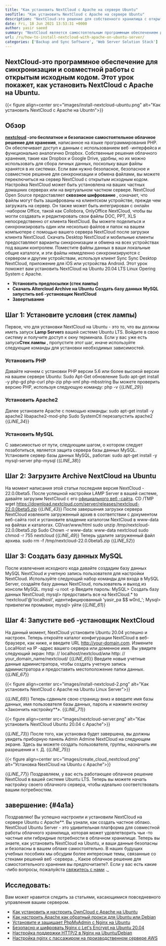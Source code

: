 ```yaml
---
title: "Как установить NextCloud с Apache на сервере Ubuntu" 
seoTitle: "Как установить NextCloud с Apache на сервере Ubuntu" 
description: "NextCloud-это решение для собственного хранилища с открытым исходным кодом, написанное в PHP. Эта статья покажет, как установить NextCloud с Apache на Ubuntu." 
date: Fri, 18 Jun 2021 13:53:31 +0000
author: yasir saeed
summary: "NextCloud является самостоятельным программным обеспечением для синхронизации и совместной работы с открытым исходным кодом. Этот урок покажет, как установить NextCloud с Apache на Ubuntu." 
url: /ru/how-to-install-nextcloud-with-apache-on-ubuntu-server/
categories: ['Backup and Sync Software', 'Web Server Solution Stack']
---
```


## NextCloud-это программное обеспечение для синхронизации и совместной работы с открытым исходным кодом. Этот урок покажет, как установить NextCloud с Apache на Ubuntu.

{{< figure align=center src="images/install-nextcloud-ubuntu.png" alt="Как установить NextCloud с Apache на Ubuntn">}}


## **Обзор** 
**[nextcloud][1] **-это бесплатное и безопасное** самостоятельное облачное решение для хранения**, написанное на языке программирования PHP. Он обеспечивает доступ к данным с использованием веб -интерфейса и функционально аналогично Dropbox. Собственные решения облачного хранения, такие как Dropbox и Google Drive, удобны, но их можно использовать для сбора личных данных, поскольку ваши файлы хранятся в их системах. Если вам нужно безопасное, безопасное и совместное решение для синхронизации и обмена файлами, вы можете переключиться на сервер NextCloud с открытым исходным кодом. Настройка NextCloud может быть установлена ​​на ваших частных домашних серверах или на виртуальном частном сервере.
NextCloud Open Source предоставляет **сквозное шифрование** , означает, что файлы могут быть зашифрованы на клиентском устройстве, прежде чем загружать на сервер. Он также может быть интегрирован с онлайн -набором Office, такой как Collobora, OnlyOffice NextCloud, чтобы вы могли создавать и редактировать свои файлы DOC, PPT, XLS непосредственно от клиента NextCloud. Вы можете поделиться и синхронизировать один или несколько файлов и папок на вашем компьютере с помощью вашего сервера NextCloud после загрузки клиента NextCloud. Скачать Desktop NextCloud и мобильные клиенты предоставляют варианты синхронизации и обмена на всех устройствах под вашим контролем. Поместите файлы данных в ваши локальные общие каталоги, и эти файлы немедленно синхронизируются с сервером и другим устройствам, используя клиент Sync Sync Desktop NextCloud, приложение для iOS или устройства Android.
Этот урок поможет вам установить NextCloud на Ubuntu 20.04 LTS Linux Opering System с Apache.
* **Установить предпосылки (стек лампы)** 
* **Скачать Altercloud Archive на Ubuntu** 
**Создать базу данных MySQL** 
**запустить веб -установщик NextCloud** 
* **Завертывание** 

## Шаг 1: Установите условия (стек лампы)
Первое, что для установки NextCloud на Ubuntu - это то, что вы должны иметь запуск **Lamp Server**в вашей системе Ubuntu LTS. Войдите в свою систему и получите доступ к окну терминала. Если у вас уже есть запуск**Стек лампы** , пропустите этот шаг, иначе используйте следующие команды для установки необходимых зависимостей.

### Установить PHP
Давайте начнем с установки PHP версии 5.6 или более высокой версии на вашем сервере Ubuntu:
Sudo Apt-Get обновление
Sudo apt-get install -y php-gd php-curl php-zip php-xml php-mbsstring
Вы можете проверить версию PHP, используя следующую команду:
php -v
{{_LINE_29_}}

### Установить Apache2
Далее установите Apache с помощью команды:
sudo apt-get install -y apache2 libapache2-mod-php
Sudo SystemCtl перезапустить apache2
{{_LINE_34_}}

### Установить MySQL
С зависимостью от пути, следующим шагом, о котором следует позаботиться, является защита сервера базы данных MySQL. Установите сервер базы данных MySQL, работая:
sudo apt-get install -y mysql-server php-mysql
{{_LINE_38_}}

## Шаг 2: Загрузите Archive NextCloud на Ubuntu
На момент написания этой статьи последняя версия NextCloud - 22.0.0beta5. После успешной настройки LAMP Server в вашей системе, давайте загрузим NextCloud с его [официального веб -сайта][2].
CD /TMP
wget https://download.nextcloud.com/server/releases/nextcloud-22.0.0beta5.zip
{{_LINE_43_}}
После завершения загрузки сервера NextCloud извлеките загруженный архив в соответствии с документом веб-сайта root и установите владение каталогом NextCloud в www-data на файлах и каталогах.
CD/var/www/html
sudo unzip /tmp/nextcloud-22.0.0beta5.zip
Sudo Chown -r www-data: www-data nextcloud
sudo chmod -r 755 nextcloud
{{_LINE_49_}}
Теперь удалите загруженный файл архива.
sudo rm -f /tmp/nextcloud-22.0.0beta5.zip
{{_LINE_52_}}

## Шаг 3: Создать базу данных MySQL
После извлечения исходного кода давайте создадим базу данных MySQL NextCloud и учетную запись пользователя для настройки NextCloud. Используйте следующий набор команды для входа в MySQL Server, создайте базу данных NextCloud, пользователь и выход из консоли MySQL.
mysql -u root -p
Введите пароль:
MySQL> Создать базу данных NextCloud;
mysql> предоставить все на NextCloud.* to 'nextcloud'@'localhost', идентифицированный 'yasir_pa $$ w0rd_';
Mysql> привилегии промывки;
mysql> уйти
{{_LINE_61_}}

## Шаг 4: Запустите веб -установщик NextCloud
На данный момент, NextCloud установите Ubuntu 20.04 успешно и настроен. Теперь откройте каталог конфигурации NextCloud в веб-браузере, как ниже, и введите URL http://your-domain.com. Измените LocalHost на IP -адрес вашего сервера или доменное имя. Вы увидите следующий экран:
http: // localhost/nextcloud/или http: // your_domain_name/nextcloud/
{{_LINE_65_}}
Введите новые учетные данные администратора, чтобы создать учетную запись администратора и предоставить местоположение папки данных.
{{_LINE_67_}}

{{< figure align=center src="images/install-nextcloud-2.png" alt="Как установить NextCloud с Apache на Ubuntu Linux Server">}}

{{_LINE_69_}}
Теперь сдвиньте свою страницу вниз и введите имя базы данных, имя пользователя базы данных, пароль и нажмите кнопку «Закончить настройку**».
{{_LINE_71_}}

{{< figure align=center src="images/nextcloud-server.png" alt="Как установить NextCloud Ubuntu 20.04 с Apache">}}

{{_LINE_73_}}
После того, как установка будет завершена, вы должны увидеть приборную панель Admin Admine NextCloud на следующем экране. Здесь вы можете создать пользователя, группы, назначить им разрешения и т. Д.
{{_LINE_75_}}

{{< figure align=center src="images/create_cloud_nextcloud.png" alt="Установка NextCloud на Ubuntu с Apache">}}

{{_LINE_77_}}
Поздравляем, у вас есть работающее облачное решение NextCloud в вашей системе Ubuntu LTS. Теперь вы можете начать настройку своего облачного сервера, чтобы идеально соответствовать вашим потребностям.

## **завершение:**  {#4a1a}

Поздравляю! Вы успешно настроили и установили NextCloud на сервере Ubuntu с Apache**. Вы узнали, как создать частное облако. NextCloud Ubuntu Server - это удивительная платформа для совместной работы облачного хранилища, которая может удовлетворить чьи -то частные или гибридные потребности в облачном хранилище. Теперь вы знаете, как установить NextCloud на Ubuntu, и ваши данные безопасны и безопасны в вашем облаке самостоятельно. В наших будущих учебных пособиях мы обсудим более интересные темы, связанные со стеками решений веб -сервера.
_ Какое облачное решение для самостоятельного хранения вы предпочитаете?. Если у вас есть какие -либо вопросы, пожалуйста [свяжитесь с нами][3] ._

## Исследовать:
Вам может нравится следить за статьями, касающимися повседневного управления вашим сервером.
  * [Как установить и настроить OwnCloud с Apache на Ubuntu][4]
  * [Как настроить Apache как обратный прокси для Ubuntu или Debian][5]
  * [Установите и защищает PhpMyAdmin с Nginx на Ubuntu][6]
  * [Безопасно и шифровать Nginx с Let's Encrypt на Ubuntu 20.04][7]
  * [Настройка поддержки HTTP/2 в Nginx на Ubuntu/Debian][8]
  * [Настройка nginx с пассажиром на производственном сервере AWS][9]



[1]: https://nextcloud.com/
[2]: https://nextcloud.com/install/
[3]: mailto:yasir.saeed@aspose.com
[4]: https://blog.containerize.com/backup-and-sync-software/how-to-install-and-configure-owncloud-with-apache-on-ubuntu/
[5]: https://blog.containerize.com/web-server-solution-stack/how-to-configure-apache-as-a-reverse-proxy-for-ubuntudebian/
[6]: https://blog.containerize.com/web-server-solution-stack/how-to-install-and-secure-phpmyadmin-with-nginx-on-ubuntu/
[7]: https://blog.containerize.com/web-server-solution-stack/how-to-secure-nginx-with-letsencrypt-on-ubuntu-20-04/
[8]: https://blog.containerize.com/web-server-solution-stack/how-to-configure-http2-support-in-nginx-on-ubuntudebian/
[9]: https://blog.containerize.com/web-server-solution-stack/how-to-setup-nginx-with-passenger-on-aws-production-server/
